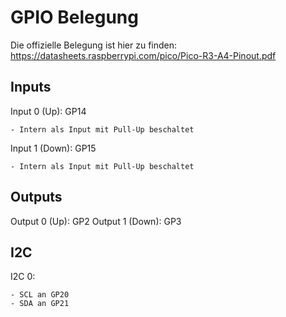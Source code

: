 # GPIO Belegung

Die offizielle Belegung ist hier zu finden: https://datasheets.raspberrypi.com/pico/Pico-R3-A4-Pinout.pdf

## Inputs

Input 0 (Up):   GP14

    - Intern als Input mit Pull-Up beschaltet

Input 1 (Down): GP15

    - Intern als Input mit Pull-Up beschaltet

## Outputs

Output 0 (Up):      GP2
Output 1 (Down):    GP3

## I2C

I2C 0:

    - SCL an GP20
    - SDA an GP21
